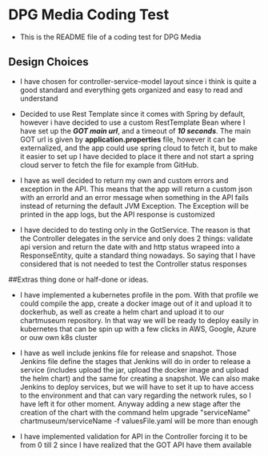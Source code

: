 # DPG Media Coding Test
- This is the README file of a coding test for DPG Media

## Design Choices
- I have chosen for controller-service-model layout since i think is quite a good standard and everything gets organized and easy to read and understand  


- Decided to use Rest Template since it comes with Spring by default, however i have decided to use a custom RestTemplate Bean where I have set up the **_GOT main url_**, and a timeout of **_10 seconds_**. The main GOT url is given by **application.properties** file, however it can be externalized, and the app could use spring cloud to fetch it, but to make it easier to set up I have decided to place it there and not start a spring cloud server to fetch the file for example from GitHub.  


- I have as well decided to return my own and custom errors and exception in the API. This means that the app will return a custom json with an errorId and an error message when something in the API fails instead of returning the default JVM Exception. The Exception will be printed in the app logs, but the API response is customized


- I have decided to do testing only in the GotService. The reason is that the Controller delegates in the service and only does 2 things: validate api version and return the date with and http status wrapeed into a ResponseEntity, quite a standard thing nowadays. So saying that I have considered that is not needed to test the Controller status responses


##Extras thing done or half-done or ideas.

- I have implemented a kubernetes profile in the pom. With that profile we could compile the app, create a docker image out of it and upload it to dockerhub, as well as create a helm chart and upload it to our chartmuseum repository. In that way we will be ready to deploy easily in kubernetes that can be spin up with a few clicks in AWS, Google, Azure or ouw own k8s cluster

- I have as well include jenkins file for release and snapshot. Those Jenkins file define the stages that Jenkins will do in order to release a service (includes upload the jar, upload the docker image and upload the helm chart) and the same for creating a snapshot. We can also make Jenkins to deploy services, but we will have to set it up to have access to the environment and that can vary regarding the network rules, so I have left it for other moment. Anyway adding a new stage after the creation of the chart with the command helm upgrade "serviceName" chartmuseum/serviceName -f valuesFile.yaml will be more than enough

- I have implemented validation for API in the Controller forcing it to be from 0 till 2 since I have realized that the GOT API have them available



